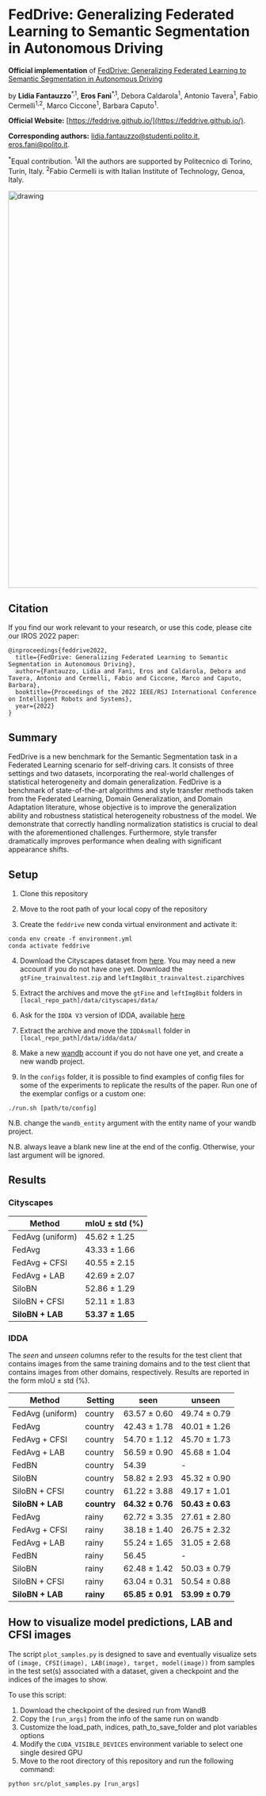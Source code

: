 # FedDrive: Generalizing Federated Learning to Semantic Segmentation in Autonomous Driving

**Official implementation** of [FedDrive: Generalizing Federated Learning to Semantic Segmentation
in Autonomous Driving](https://arxiv.org/abs/2202.13670) 

by **Lidia Fantauzzo**<sup>\*,1</sup>, **Eros Fanì**<sup>\*,1</sup>, Debora Caldarola<sup>1</sup>,
Antonio Tavera<sup>1</sup>, Fabio Cermelli<sup>1,2</sup>, Marco Ciccone<sup>1</sup>, Barbara Caputo<sup>1</sup>. 

**Official Website:** [https://feddrive.github.io/](https://feddrive.github.io/).

**Corresponding authors:** lidia.fantauzzo@studenti.polito.it, eros.fani@polito.it.

<sup>\*</sup>Equal contribution. <sup>1</sup>All the authors are supported by Politecnico di Torino, Turin, Italy. 
<sup>2</sup>Fabio Cermelli is with Italian Institute of Technology, Genoa, Italy.

<img src="teaser.png" alt="drawing" width="800"/>

## Citation

If you find our work relevant to your research, or use this code, please cite our IROS 2022 paper:

```
@inproceedings{feddrive2022,
  title={FedDrive: Generalizing Federated Learning to Semantic Segmentation in Autonomous Driving},
  author={Fantauzzo, Lidia and Fanì, Eros and Caldarola, Debora and Tavera, Antonio and Cermelli, Fabio and Ciccone, Marco and Caputo, Barbara},
  booktitle={Proceedings of the 2022 IEEE/RSJ International Conference on Intelligent Robots and Systems},
  year={2022}
}
```

## Summary

FedDrive is a new benchmark for the Semantic Segmentation task in a Federated Learning scenario for self-driving cars.
It consists of three settings and two datasets, incorporating the real-world challenges of statistical heterogeneity
and domain generalization. FedDrive is a benchmark of state-of-the-art algorithms and style transfer methods taken from
the Federated Learning, Domain Generalization, and Domain Adaptation literature, whose objective is to improve the
generalization ability and robustness statistical heterogeneity robustness of the model. We demonstrate that correctly
handling normalization statistics is crucial to deal with the aforementioned challenges. Furthermore, style transfer
dramatically improves performance when dealing with significant appearance shifts.

## Setup

1) Clone this repository

2) Move to the root path of your local copy of the repository

3) Create the ```feddrive``` new conda virtual environment and activate it:
```
conda env create -f environment.yml
conda activate feddrive
```

4) Download the Cityscapes dataset from [here](https://www.cityscapes-dataset.com/downloads/).
You may need a new account if you do not have one yet. Download the ```gtFine_trainvaltest.zip``` and ```leftImg8bit_trainvaltest.zip```archives

5) Extract the archives and move the ```gtFine``` and ```leftImg8bit``` folders in ```[local_repo_path]/data/cityscapes/data/```

6) Ask for the ```IDDA V3``` version of IDDA, available [here](https://idda-dataset.github.io/home/download/)

7) Extract the archive and move the ```IDDAsmall``` folder in ```[local_repo_path]/data/idda/data/```

8) Make a new [wandb](https://wandb.ai/) account if you do not have one yet, and create a new wandb project.

9) In the ```configs``` folder, it is possible to find examples of config files for some of the experiments to replicate the results of the paper.
Run one of the exemplar configs or a custom one:
```
./run.sh [path/to/config]
```
N.B. change the ```wandb_entity``` argument with the entity name of your wandb project.

N.B. always leave a blank new line at the end of the config. Otherwise, your last argument will be ignored.

## Results

### Cityscapes

| Method           | mIoU &pm; std (%)   |
|------------------|---------------------|
| FedAvg (uniform) | 45.62 &pm; 1.25     |
| FedAvg           | 43.33 &pm; 1.66     |
| FedAvg + CFSI    | 40.55 &pm; 2.15     |
| FedAvg + LAB     | 42.69 &pm; 2.07     |
| SiloBN           | 52.86 &pm; 1.29     |
| SiloBN + CFSI    | 52.11 &pm; 1.83     |
| **SiloBN + LAB** | **53.37 &pm; 1.65** |

### IDDA

The *seen* and *unseen* columns refer to the results for the test client that contains images from the same training
domains and to the test client that contains images from other domains, respectively. Results are reported in the form
mIoU &pm; std (%).

| Method           | Setting     | seen                | unseen              |
|------------------|-------------|---------------------|---------------------|
| FedAvg (uniform) | country     | 63.57 &pm; 0.60     | 49.74 &pm; 0.79     |
| FedAvg           | country     | 42.43 &pm; 1.78     | 40.01 &pm; 1.26     |
| FedAvg + CFSI    | country     | 54.70 &pm; 1.12     | 45.70 &pm; 1.73     |
| FedAvg + LAB     | country     | 56.59 &pm; 0.90     | 45.68 &pm; 1.04     |
| FedBN            | country     | 54.39               | -                   |
| SiloBN           | country     | 58.82 &pm; 2.93     | 45.32 &pm; 0.90     |
| SiloBN + CFSI    | country     | 61.22 &pm; 3.88     | 49.17 &pm; 1.01     |
| **SiloBN + LAB** | **country** | **64.32 &pm; 0.76** | **50.43 &pm; 0.63** |
| FedAvg           | rainy       | 62.72 &pm; 3.35     | 27.61 &pm; 2.80     |
| FedAvg + CFSI    | rainy       | 38.18 &pm; 1.40     | 26.75 &pm; 2.32     |
| FedAvg + LAB     | rainy       | 55.24 &pm; 1.65     | 31.05 &pm; 2.68     |
| FedBN            | rainy       | 56.45               | -                   |
| SiloBN           | rainy       | 62.48 &pm; 1.42     | 50.03 &pm; 0.79     |
| SiloBN + CFSI    | rainy       | 63.04 &pm; 0.31     | 50.54 &pm; 0.88     |
| **SiloBN + LAB** | **rainy**   | **65.85 &pm; 0.91** | **53.99 &pm; 0.79** |


## How to visualize model predictions, LAB and CFSI images

The script ```plot_samples.py``` is designed to save and eventually visualize
sets of ```(image, CFSI(image), LAB(image), target, model(image))```
from samples in the test set(s) associated with a dataset, given a checkpoint
and the indices of the images to show.

To use this script:

1) Download the checkpoint of the desired run from WandB
2) Copy the ```[run_args]``` from the info of the same run on wandb
3) Customize the load_path, indices, path_to_save_folder and plot variables options
4) Modify the ```CUDA_VISIBLE_DEVICES``` environment variable to select one single desired GPU 
5) Move to the root directory of this repository and run the following command:
```
python src/plot_samples.py [run_args]
```
